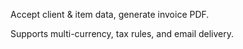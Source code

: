 Accept client & item data, generate invoice PDF.

Supports multi-currency, tax rules, and email delivery.

